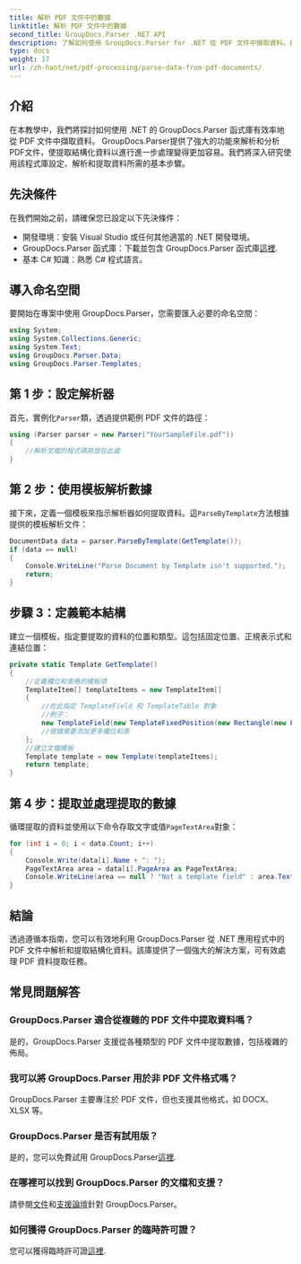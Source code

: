 ```yaml
---
title: 解析 PDF 文件中的數據
linktitle: 解析 PDF 文件中的數據
second_title: GroupDocs.Parser .NET API
description: 了解如何使用 GroupDocs.Parser for .NET 從 PDF 文件中擷取資料。按照我們的逐步指南高效解析和處理 PDF 文件。
type: docs
weight: 17
url: /zh-hant/net/pdf-processing/parse-data-from-pdf-documents/
---
```

## 介紹
在本教學中，我們將探討如何使用 .NET 的 GroupDocs.Parser 函式庫有效率地從 PDF 文件中擷取資料。 GroupDocs.Parser提供了強大的功能來解析和分析PDF文件，使提取結構化資料以進行進一步處理變得更加容易。我們將深入研究使用該程式庫設定、解析和提取資料所需的基本步驟。
## 先決條件
在我們開始之前，請確保您已設定以下先決條件：
- 開發環境：安裝 Visual Studio 或任何其他適當的 .NET 開發環境。
-  GroupDocs.Parser 函式庫：下載並包含 GroupDocs.Parser 函式庫[這裡](https://releases.groupdocs.com/parser/net/).
- 基本 C# 知識：熟悉 C# 程式語言。

## 導入命名空間
要開始在專案中使用 GroupDocs.Parser，您需要匯入必要的命名空間：
```csharp
using System;
using System.Collections.Generic;
using System.Text;
using GroupDocs.Parser.Data;
using GroupDocs.Parser.Templates;
```
## 第 1 步：設定解析器
首先，實例化`Parser`類，透過提供範例 PDF 文件的路徑：
```csharp
using (Parser parser = new Parser("YourSampleFile.pdf"))
{
    //解析文檔的程式碼將放在此處
}
```
## 第 2 步：使用模板解析數據
接下來，定義一個模板來指示解析器如何提取資料。這`ParseByTemplate`方法根據提供的模板解析文件：
```csharp
DocumentData data = parser.ParseByTemplate(GetTemplate());
if (data == null)
{
    Console.WriteLine("Parse Document by Template isn't supported.");
    return;
}
```
## 步驟 3：定義範本結構
建立一個模板，指定要提取的資料的位置和類型。這包括固定位置、正規表示式和連結位置：
```csharp
private static Template GetTemplate()
{
    //定義欄位和表格的模板項
    TemplateItem[] templateItems = new TemplateItem[]
    {
        //在此指定 TemplateField 和 TemplateTable 對象
        //例子：
        new TemplateField(new TemplateFixedPosition(new Rectangle(new Point(35, 135), new Size(100, 10))), "FromCompany"),
        //根據需要添加更多欄位和表
    };
    //建立文檔模板
    Template template = new Template(templateItems);
    return template;
}
```
## 第 4 步：提取並處理提取的數據
循環提取的資料並使用以下命令存取文字或值`PageTextArea`對象：
```csharp
for (int i = 0; i < data.Count; i++)
{
    Console.Write(data[i].Name + ": ");
    PageTextArea area = data[i].PageArea as PageTextArea;
    Console.WriteLine(area == null ? "Not a template field" : area.Text);
}
```

## 結論
透過遵循本指南，您可以有效地利用 GroupDocs.Parser 從 .NET 應用程式中的 PDF 文件中解析和提取結構化資料。該庫提供了一個強大的解決方案，可有效處理 PDF 資料提取任務。
## 常見問題解答
### GroupDocs.Parser 適合從複雜的 PDF 文件中提取資料嗎？
是的，GroupDocs.Parser 支援從各種類型的 PDF 文件中提取數據，包括複雜的佈局。
### 我可以將 GroupDocs.Parser 用於非 PDF 文件格式嗎？
GroupDocs.Parser 主要專注於 PDF 文件，但也支援其他格式，如 DOCX、XLSX 等。
### GroupDocs.Parser 是否有試用版？
是的，您可以免費試用 GroupDocs.Parser[這裡](https://releases.groupdocs.com/).
### 在哪裡可以找到 GroupDocs.Parser 的文檔和支援？
請參閱[文件](https://reference.groupdocs.com/parser/net/)和[支援論壇](https://forum.groupdocs.com/c/parser/17)針對 GroupDocs.Parser。
### 如何獲得 GroupDocs.Parser 的臨時許可證？
您可以獲得臨時許可證[這裡](https://purchase.groupdocs.com/temporary-license/).